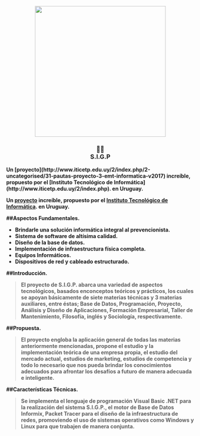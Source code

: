 <p align="center"><img src="https://i.imgur.com/ITgTRHU.png" width="350"></p>
<H3 align="center"><b>👷‍♂️ <br/>S.I.G.P</H1>
Un [proyecto](http://www.iticetp.edu.uy/2/index.php/2-uncategorised/31-pautas-proyecto-3-emt-informatica-v2017) increíble, propuesto por el [Instituto Tecnológico de Informática](http://www.iticetp.edu.uy/2/index.php). en Uruguay.
  
Un [proyecto](http://www.iticetp.edu.uy/2/index.php/2-uncategorised/31-pautas-proyecto-3-emt-informatica-v2017) increíble, propuesto por el [Instituto Tecnológico de Informática](http://www.iticetp.edu.uy/2/index.php). en Uruguay.

##Aspectos Fundamentales.
* Brindarle una solución informática integral al prevencionista.
* Sistema de software de altísima calidad.
* Diseño de la base de datos.
* Implementación de infraestructura física completa.
* Equipos Informáticos.
* Dispositivos de red y cableado estructurado.

##Introducción.
>El proyecto de S.I.G.P. abarca una variedad de aspectos tecnológicos, basados enconceptos teóricos y prácticos, los cuales se apoyan básicamente de siete materias técnicas y 3 materias auxiliares, entre éstas; Base de Datos, Programación, Proyecto, Análisis y Diseño de Aplicaciones, Formación Empresarial, Taller de Mantenimiento, Filosofía, inglés y Sociología, respectivamente.

##Propuesta.
>El proyecto engloba la aplicación general de todas las materias anteriormente
mencionadas, propone el estudio y la implementación teórica de una empresa propia, el estudio del mercado actual, estudios de marketing, estudios de competencia y todo lo necesario que nos pueda brindar los conocimientos adecuados para afrontar los desafíos a futuro de manera adecuada e inteligente.

##Características Técnicas.
>Se implementa el lenguaje de programación Visual Basic .NET para la realización del
sistema S.I.G.P., el motor de Base de Datos Informix, Packet Tracer para el diseño de la infraestructura de redes, promoviendo el uso de sistemas operativos como Windows y Linux para que trabajen de manera conjunta.


